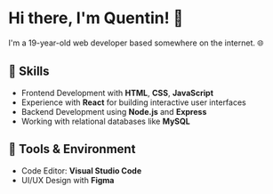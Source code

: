 # Hi there, I'm Quentin! 👋

I'm a 19-year-old web developer based somewhere on the internet. 🌐

## 🚀 Skills

- Frontend Development with **HTML**, **CSS**, **JavaScript**
- Experience with **React** for building interactive user interfaces
- Backend Development using **Node.js** and **Express**
- Working with relational databases like **MySQL**

## 🔧 Tools & Environment

- Code Editor: **Visual Studio Code**
- UI/UX Design with **Figma**
